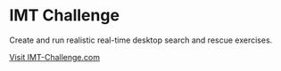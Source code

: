 # IMT Challenge

Create and run realistic real-time desktop search and rescue exercises.

[Visit IMT-Challenge.com](imt-challenge.com)
